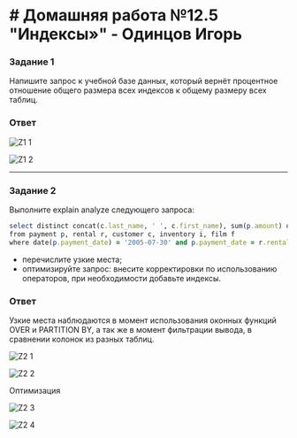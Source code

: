 # # Домашняя работа №12.5 "Индексы»" - Одинцов Игорь

### Задание 1
Напишите запрос к учебной базе данных, который вернёт процентное отношение общего размера всех индексов к общему размеру всех таблиц.

### Ответ

![Z1 1](https://github.com/Bestenar/12.5-Index-hw/assets/111271419/6d7974de-b839-4474-97a4-866eeccad6f5)

![Z1 2](https://github.com/Bestenar/12.5-Index-hw/assets/111271419/8f393242-705e-4874-b791-befbe1879eef)

---

### Задание 2
Выполните explain analyze следующего запроса:
```ruby
select distinct concat(c.last_name, ' ', c.first_name), sum(p.amount) over (partition by c.customer_id, f.title)
from payment p, rental r, customer c, inventory i, film f
where date(p.payment_date) = '2005-07-30' and p.payment_date = r.rental_date and r.customer_id = c.customer_id and i.inventory_id = r.inventory_id
```
- перечислите узкие места;
- оптимизируйте запрос: внесите корректировки по использованию операторов, при необходимости добавьте индексы.

### Ответ
Узкие места наблюдаются в момент использования оконных функций OVER и PARTITION BY, а так же в момент фильтрации вывода, в сравнении колонок из разных таблиц.

![Z2 1](https://github.com/Bestenar/12.5-Index-hw/assets/111271419/124c0582-1881-41a1-ae8e-263ab41aa174)

![Z2 2](https://github.com/Bestenar/12.5-Index-hw/assets/111271419/d0432c25-4231-4b4b-b359-d7f2efb4bacb)

Оптимизация

![Z2 3](https://github.com/Bestenar/12.5-Index-hw/assets/111271419/df00e40e-efff-4e0d-9214-73557d54bc25)

![Z2 4](https://github.com/Bestenar/12.5-Index-hw/assets/111271419/c7c87ccd-7f4d-4cb0-9a31-f1c43c637c95)
